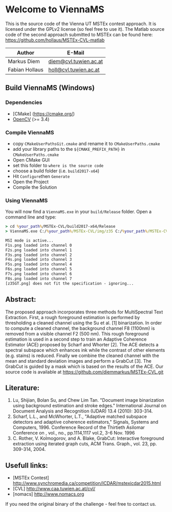 # Welcome to ViennaMS
This is the source code of the Vienna UT MSTEx contest approach. 
It is licensed under the GPLv2 license (so feel free to use it).
The Matlab source code of the second approach submitted to MSTEx can be found here:
https://github.com/hollaus/MSTEx-CVL-matlab

| Author         | E-Mail                  |
|----------------|-------------------------|
| Markus Diem    | diem@cvl.tuwien.ac.at   |
| Fabian Hollaus | holl@cvl.tuwien.ac.at   |

## Build ViennaMS (Windows)

### Dependencies

- [CMake] (https://cmake.org/)
- [OpenCV](https://github.com/TUWien/opencv) (>= 3.4)

### Compile ViennaMS

- copy `CMakeUserPathsGit.cmake` and rename it to `CMakeUserPaths.cmake`
- add your library paths to the `${CMAKE_PREFIX_PATH}` in `CMakeUserPaths.cmake`
- Open CMake GUI
- set this folder to `where is the source code`
- choose a build folder (i.e. `build2017-x64`)
- Hit `Configure`then `Generate`
- Open the Project
- Compile the Solution

### Using ViennaMS

You will now find a `ViennaMS.exe` in your `build/Release` folder.
Open a command line and type:
````cmd
> cd %your_path%/MSTEx-CVL/build2017-x64/Release
> ViennaMS.exe C:/%your_path%/MSTEx-CVL/img/z35 C:/%your_path%/MSTEx-CVL/img/z35-bw.png

MSI mode is active...
F1s.png loaded into channel 0
F2s.png loaded into channel 1
F3s.png loaded into channel 2
F4s.png loaded into channel 3
F5s.png loaded into channel 4
F6s.png loaded into channel 5
F7s.png loaded into channel 6
F8s.png loaded into channel 7
[z35GT.png] does not fit the specification - ignoring...

````


## Abstract:
The proposed approach incorporates three methods for MultiSpectral Text Extraction. First, a rough foreground estimation is performed by thresholding a cleaned channel using the Su et al. [1] binarization. In order to compute a cleaned channel, the background channel F8 (1100nm) is removed from a visible channel F2 (500 nm). This rough foreground estimation is used in a second step to train an Adaptive Coherence Estimator (ACE) proposed by Scharf and Whorter [2]. The ACE detects a spectral subspace which enhances ink while the contrast of other elements (e.g. stains) is reduced.  Finally we combine the cleaned channel with the mean and standard deviation images and perform a GrabCut [3]. The GrabCut is guided by a mask which is based on the results of the ACE. Our source code is available at https://github.com/diemmarkus/MSTEx-CVL.git

## Literature:
1. Lu, Shijian, Bolan Su, and Chew Lim Tan. "Document image binarization using background estimation and stroke edges." International Journal on Document Analysis and Recognition (IJDAR) 13.4 (2010): 303-314.
2. Scharf, L.L., and McWhorter, L.T., "Adaptive matched subspace detectors and adaptive coherence estimators," Signals, Systems and Computers, 1996. Conference Record of the Thirtieth Asilomar Conference on , vol., no., pp.1114,1117 vol.2, 3-6 Nov. 1996
3. C. Rother, V. Kolmogorov, and A. Blake, GrabCut: Interactive foreground extraction using iterated graph cuts, ACM Trans. Graph., vol. 23, pp. 309-314, 2004.


## Usefull links:
- [MSTEx Contest]    http://www.synchromedia.ca/competition/ICDAR/mstexicdar2015.html
- [CVL]              http://www.caa.tuwien.ac.at/cvl/	
- [nomacs]           http://www.nomacs.org

If you need the original binary of the challenge - feel free to contact us.
